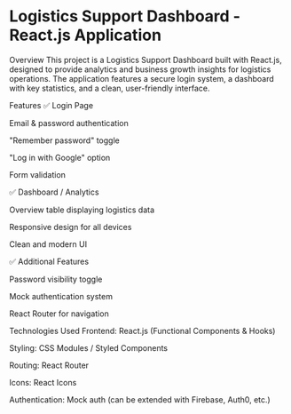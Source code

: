 # Logistics Support Dashboard - React.js Application
Overview
This project is a Logistics Support Dashboard built with React.js, designed to provide analytics and business growth insights for logistics operations. The application features a secure login system, a dashboard with key statistics, and a clean, user-friendly interface.


Features
✅ Login Page

Email & password authentication

"Remember password" toggle

"Log in with Google" option

Form validation

✅ Dashboard / Analytics

Overview table displaying logistics data

Responsive design for all devices

Clean and modern UI

✅ Additional Features

Password visibility toggle

Mock authentication system

React Router for navigation

Technologies Used
Frontend: React.js (Functional Components & Hooks)

Styling: CSS Modules / Styled Components

Routing: React Router

Icons: React Icons

Authentication: Mock auth (can be extended with Firebase, Auth0, etc.)
